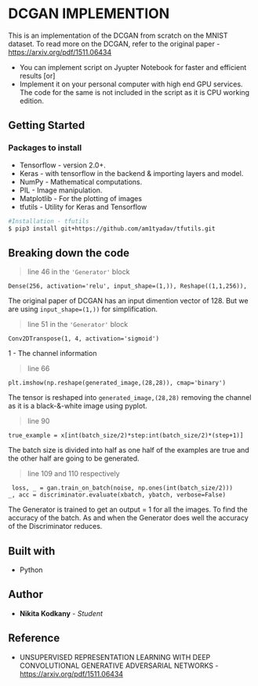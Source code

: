 
# DCGAN IMPLEMENTION
This is an implementation of the DCGAN from scratch on the MNIST dataset.
To read more on the DCGAN, refer to the original paper - https://arxiv.org/pdf/1511.06434

  - You can implement script on Jyupter Notebook for faster and efficient results [or]
  - Implement it on your personal computer with high end GPU services. The code for the same is not included in the script as it is CPU working edition.

## Getting Started

### Packages to install
* Tensorflow - version 2.0+.
* Keras - with tensorflow in the backend & importing layers and model.
* NumPy - Mathematical computations.
* PIL - Image manipulation.
* Matplotlib - For the plotting of images
* tfutils - Utility for Keras and Tensorflow


```sh
#Installation - tfutils
$ pip3 install git+https://github.com/am1tyadav/tfutils.git
```

##  Breaking down the code
> line 46 in the `'Generator'` block
```  
Dense(256, activation='relu', input_shape=(1,)), Reshape((1,1,256)),
```
The original paper of DCGAN has an input dimention vector of 128.  But we are using ```input_shape=(1,))``` for simplification.
> line 51 in the `'Generator'` block
```
Conv2DTranspose(1, 4, activation='sigmoid')
```
1 - The channel information
> line 66
```
plt.imshow(np.reshape(generated_image,(28,28)), cmap='binary')
```
The tensor is reshaped into ```generated_image,(28,28)``` removing the channel as it is a black-&-white image using pyplot.
> line 90
```
true_example = x[int(batch_size/2)*step:int(batch_size/2)*(step+1)]
```
The batch size is divided into half as one half of the examples are true and the other half are going to be generated.
> line 109 and 110 respectively
```
 loss, _ = gan.train_on_batch(noise, np.ones(int(batch_size/2)))
_, acc = discriminator.evaluate(xbatch, ybatch, verbose=False)
```
The Generator is trained to get an output = 1 for all the images.
To find the accuracy of the batch. As and when the Generator does well the accuracy of the Discriminator reduces.

## Built with
* Python
## Author
* **Nikita Kodkany** - *Student*

## Reference
* UNSUPERVISED REPRESENTATION LEARNING WITH DEEP CONVOLUTIONAL GENERATIVE ADVERSARIAL NETWORKS - https://arxiv.org/pdf/1511.06434
